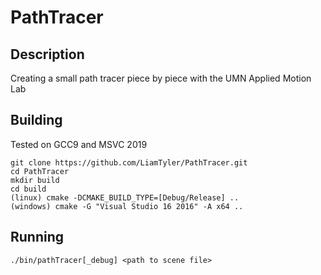 # PathTracer

## Description
Creating a small path tracer piece by piece with the UMN Applied Motion Lab

## Building
Tested on GCC9 and MSVC 2019
```
git clone https://github.com/LiamTyler/PathTracer.git
cd PathTracer
mkdir build
cd build
(linux) cmake -DCMAKE_BUILD_TYPE=[Debug/Release] ..
(windows) cmake -G "Visual Studio 16 2016" -A x64 ..
```

## Running
```
./bin/pathTracer[_debug] <path to scene file>
```
